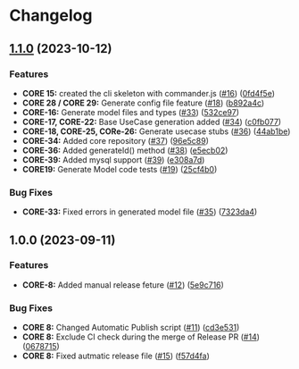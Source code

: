 # Changelog

## [1.1.0](https://github.com/Shanaka11/FTD_Core/compare/v1.0.0...v1.1.0) (2023-10-12)


### Features

* **CORE 15:** created the cli skeleton with commander.js ([#16](https://github.com/Shanaka11/FTD_Core/issues/16)) ([0fd4f5e](https://github.com/Shanaka11/FTD_Core/commit/0fd4f5eaf306eea4b845fa4a4f4399d4291bafe1))
* **CORE 28 / CORE 29:** Generate config file feature ([#18](https://github.com/Shanaka11/FTD_Core/issues/18)) ([b892a4c](https://github.com/Shanaka11/FTD_Core/commit/b892a4c0d3f7da619351ebffdfdcefdb76f87214))
* **CORE-16:** Generate model files and types ([#33](https://github.com/Shanaka11/FTD_Core/issues/33)) ([532ce97](https://github.com/Shanaka11/FTD_Core/commit/532ce97720d403988dfbbf96607f7c3e48c6bb9f))
* **CORE-17, CORE-22:** Base UseCase generation added ([#34](https://github.com/Shanaka11/FTD_Core/issues/34)) ([c0fb077](https://github.com/Shanaka11/FTD_Core/commit/c0fb077150a0fb22a70a2c4ddc7ba0d8f58397e0))
* **CORE-18, CORE-25, CORe-26:** Generate usecase stubs ([#36](https://github.com/Shanaka11/FTD_Core/issues/36)) ([44ab1be](https://github.com/Shanaka11/FTD_Core/commit/44ab1becf8c0547e8e09424d939ced9ae503b6b2))
* **CORE-34:** Added core repository ([#37](https://github.com/Shanaka11/FTD_Core/issues/37)) ([96e5c89](https://github.com/Shanaka11/FTD_Core/commit/96e5c892573170b7fbf9c7f0e545ed183e45ef51))
* **CORE-36:** Added generateId() method ([#38](https://github.com/Shanaka11/FTD_Core/issues/38)) ([e5ecb02](https://github.com/Shanaka11/FTD_Core/commit/e5ecb02124adbf1e0308cfe0ccef7fbee8c80cea))
* **CORE-39:** Added mysql support ([#39](https://github.com/Shanaka11/FTD_Core/issues/39)) ([e308a7d](https://github.com/Shanaka11/FTD_Core/commit/e308a7de95d69da41b52550b0ff13fded9dbd770))
* **CORE19:** Generate Model code tests ([#19](https://github.com/Shanaka11/FTD_Core/issues/19)) ([25cf4b0](https://github.com/Shanaka11/FTD_Core/commit/25cf4b05e8c5a9516fe141e99201d99f98e9a8cd))


### Bug Fixes

* **CORE-33:** Fixed errors in generated model file ([#35](https://github.com/Shanaka11/FTD_Core/issues/35)) ([7323da4](https://github.com/Shanaka11/FTD_Core/commit/7323da42f60ab61756dedbe126e7097e2aeff6f8))

## 1.0.0 (2023-09-11)


### Features

* **CORE-8:** Added manual release feture ([#12](https://github.com/Shanaka11/FTD_Core/issues/12)) ([5e9c716](https://github.com/Shanaka11/FTD_Core/commit/5e9c716b4b6225cfdb69bd454330b0f14fb411e0))


### Bug Fixes

* **CORE 8:** Changed Automatic Publish script ([#11](https://github.com/Shanaka11/FTD_Core/issues/11)) ([cd3e531](https://github.com/Shanaka11/FTD_Core/commit/cd3e5316c0dd1d19f81f833dd286fd50f8f477e4))
* **CORE 8:** Exclude CI check during the merge of Release PR ([#14](https://github.com/Shanaka11/FTD_Core/issues/14)) ([0678715](https://github.com/Shanaka11/FTD_Core/commit/0678715a1affea1ec4e1445f7307e504bbbf10f4))
* **CORE 8:** Fixed autmatic release file ([#15](https://github.com/Shanaka11/FTD_Core/issues/15)) ([f57d4fa](https://github.com/Shanaka11/FTD_Core/commit/f57d4fa8e358a6c2689a8123d29ff2fc4f2a5d3e))
